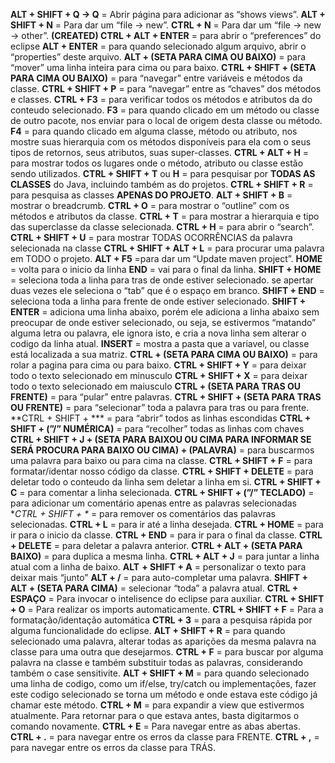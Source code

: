 **ALT + SHIFT + Q → Q** = Abrir página para adicionar as “shows views”.
**ALT + SHIFT + N**  = Para dar um “file → new”.
**CTRL + N** = Para dar um “file → new → other”.
**(CREATED) CTRL + ALT + ENTER** = para abrir o “preferences” do eclipse
**ALT + ENTER** = para quando selecionado algum arquivo, abrir o “properties” deste arquivo.
**ALT + (SETA PARA CIMA OU BAIXO)** = para “mover” uma linha inteira para cima ou para baixo.
**CTRL + SHIFT + (SETA PARA CIMA OU BAIXO)** = para “navegar” entre variáveis e métodos da classe.
**CTRL + SHIFT + P** = para “navegar” entre as “chaves” dos métodos e classes.
**CTRL + F3** = para verificar todos os métodos e atributos da do conteudo selecionado.
**F3** = para quando clicado em um método ou classe de outro pacote, nos enviar para o local de origem desta classe ou método.
**F4** = para quando clicado em alguma classe, método ou atributo, nos mostre suas hierarquia com os métodos disponíveis para ela com o seus tipos de retornos, seus atributos, suas super-classes.
**CTRL + ALT + H** = para mostrar todos os lugares onde o método, atributo ou classe estão sendo utilizados.
**CTRL + SHIFT + T** ou **H** = para pesquisar por **TODAS AS CLASSES** do Java, incluindo também as do projetos.
**CTRL + SHIFT + R** = para pesquisa as classes **APENAS DO PROJETO**.
**ALT + SHIFT + B** = mostrar o breadcrumb.
**CTRL + O** = para mostrar o “outline” com os métodos e atributos da classe.
**CTRL + T** = para mostrar a hierarquia e tipo das superclasse da classe selecionada.
**CTRL + H** = para abrir o “search”.
**CTRL + SHIFT + U** = para mostrar TODAS OCORRÊNCIAS da palavra selecionada na classe
**CTRL + SHIFT + ALT + L** = para procurar uma palavra em TODO o projeto.
**ALT + F5** =para dar um “Update maven project”.
**HOME** = volta para o inicio da linha
**END** = vai para o final da linha.
**SHIFT + HOME** = seleciona toda a linha para tras de onde estiver selecionado. se apertar duas vezes ele seleciona o “tab” que é o espaço em branco.
**SHIFT + END** = seleciona toda a linha para frente de onde estiver selecionado.
**SHIFT + ENTER** = adiciona uma linha abaixo, porém ele adiciona a linha abaixo sem preocupar de onde estiver selecionado, ou seja, se estivermos “matando” alguma letra ou palavra, ele ignora isto, e cria a nova linha sem alterar o codigo da linha atual.
**INSERT** = mostra a pasta que a variavel, ou classe está localizada a sua matriz.
**CTRL + (SETA PARA CIMA OU BAIXO)** = para rolar a pagina para cima ou para baixo.
**CTRL + SHIFT + Y** = para deixar todo o texto selecionado em minusculo
**CTRL + SHIFT + X** = para deixar todo o texto selecionado em maiusculo
**CTRL + (SETA PARA TRAS OU FRENTE)** = para “pular” entre palavras.
**CTRL + SHIFT + (SETA PARA TRAS OU FRENTE)** = para “selecionar” toda a palavra para tras ou para frente.
**CTRL + SHIFT + *** = para “abrir” todos as linhas escondidas
**CTRL + SHIFT + (”/” NUMÉRICA)** = para “recolher” todas as linhas com chaves
**CTRL + SHIFT + J + (SETA PARA BAIXOU OU CIMA PARA INFORMAR SE SERÁ PROCURA PARA BAIXO OU CIMA) + (PALAVRA)** = para buscarmos uma palavra para baixo ou para cima na classe.
**CTRL + SHIFT + F** = para formatar/identar nosso código da classe.
**CTRL + SHIFT + DELETE** = para deletar todo o conteudo da linha sem deletar a linha em si.
**CTRL + SHIFT + C** = para comentar a linha selecionada.
**CTRL + SHIFT + (”/” TECLADO)** = para adicionar um comentário apenas entre as palavras selecionadas
**CTRL + SHIFT + \** = para remover os comentários das palavras selecionadas.
**CTRL + L** = para ir até a linha desejada.
**CTRL + HOME** = para ir para o inicio da classe.
**CTRL + END** = para ir para o final da classe.
**CTRL + DELETE** = para deletar a palavra anterior.
**CTRL + ALT + (SETA PARA BAIXO)** = para duplica a mesma linha.
**CTRL + ALT + J** = para juntar a linha atual com a linha de baixo.
**ALT** **+ SHIFT + A** = personalizar o texto para deixar mais “junto”
**ALT + /** = para auto-completar uma palavra.
**SHIFT + ALT + (SETA PARA CIMA)** = selecionar “toda” a palavra atual.
**CTRL + ESPAÇO** = Para invocar o intelisence do eclipse para auxiliar.
**CTRL + SHIFT + O** = Para realizar os imports automaticamente.
**CTRL + SHIFT + F** = Para a formatação/identação automática
**CTRL + 3** = para a pesquisa rápida por alguma funcionalidade do eclipse.
**ALT + SHIFT + R** = para quando selecionado uma palavra, alterar todas as aparições da mesma palavra na classe para uma outra que desejarmos.
**CTRL + F** = para buscar por alguma palavra na classe e também substituir todas as palavras, considerando também o case sensitivite.
**ALT + SHIFT + M** = para quando selecionado uma linha de codigo, como um if/else, try/catch ou implementações, fazer este codigo selecionado se torna um método e onde estava este código já chamar este método.
**CTRL + M** = para expandir a view que estivermos atualmente. Para retornar para o que estava antes, basta digitarmos o comando novamente.
**CTRL + E** = Para navegar entre as abas abertas.
**CTRL + .** = para navegar entre os erros da classe para FRENTE.
**CTRL + ,** = para navegar entre os erros da classe para TRÁS.
